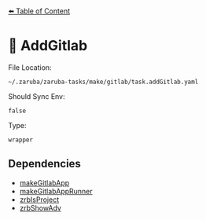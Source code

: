 [⬅️ Table of Content](../README.md)

# 🍃 AddGitlab

File Location:

    ~/.zaruba/zaruba-tasks/make/gitlab/task.addGitlab.yaml

Should Sync Env:

    false

Type:

    wrapper


## Dependencies

* [makeGitlabApp](makeGitlabApp.md)
* [makeGitlabAppRunner](makeGitlabAppRunner.md)
* [zrbIsProject](zrbIsProject.md)
* [zrbShowAdv](zrbShowAdv.md)